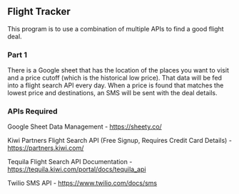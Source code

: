 ## Flight Tracker

This program is to use a combination of multiple APIs to find a good flight deal. 

### Part 1
There is a Google sheet that has the location of the places you want to visit and a price cutoff (which is the historical low price). That data will be fed into a flight search API every day.
When a price is found that matches the lowest price and destinations, an SMS will be sent with the deal details.

### APIs Required
Google Sheet Data Management - https://sheety.co/

Kiwi Partners Flight Search API (Free Signup, Requires Credit Card Details) - https://partners.kiwi.com/

Tequila Flight Search API Documentation - https://tequila.kiwi.com/portal/docs/tequila_api

Twilio SMS API - https://www.twilio.com/docs/sms

